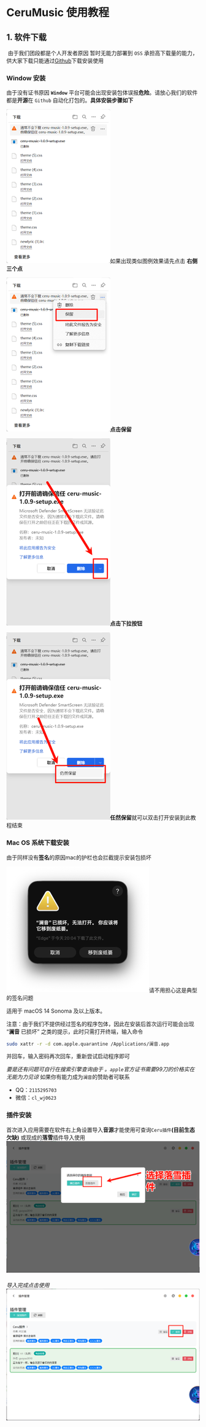 # CeruMusic 使用教程

## 1. 软件下载

​ 由于我们团段都是个人开发者原因 暂时无能力部署到 `OSS` 承担高下载量的能力，供大家下载只能通过[Github](https://github.com/timeshiftsauce/CeruMusic)下载安装使用

### Window 安装

由于没有证书原因 **`Window`** 平台可能会出现安装包体误报**危险**。请放心我们的软件都是**开源**在 `Github` 自动化打包的。**具体安装步骤如下**

<img src="../assets/image-20250826214921963.png" alt="image-20250826214921963" style="zoom: 50%;" />如果出现类似图例效果请先点击 **右侧 三个点**

<img src="../assets/image-20250826215101522.png" alt="image-20250826215101522" style="zoom:50%;" />**点击保留**

<img src="../assets/image-20250826215206862.png" alt="image-20250826215206862" style="zoom:50%;" />**点击下拉按钮**

<img src="../assets/image-20250826215251525.png" alt="image-20250826215251525" style="zoom:50%;" />**任然保留**就可以双击打开安装到此教程结束

### Mac OS 系统下载安装

由于同样没有**签名**的原因mac的护栏也会拦截提示安装包损坏

<img src="../assets/3f50d3b838287b4bf1523d0f955fdf37.png" alt="3f50d3b838287b4bf1523d0f955fdf37" style="zoom:50%;" />请不用担心这是典型的签名问题

适用于 macOS 14 Sonoma 及以上版本。

注意：由于我们不提供经过签名的程序包体，因此在安装后首次运行可能会出现 “**澜音** 已损坏” 之类的提示，此时只需打开终端，输入命令

```bash
sudo xattr -r -d com.apple.quarantine /Applications/澜音.app
```

并回车，输入密码再次回车，重新尝试启动程序即可

_要是还有问题可自行在搜索引擎查询由于 。`apple`官方证书需要99刀的价格实在无能为力见谅_ 如果你有能力成为`澜音`的赞助者可联系

- QQ：`2115295703`
- 微信：`cl_wj0623`

### 插件安装

首次进入应用需要在软件右上角设置导入**音源**才能使用可查询`Ceru插件`**(目前生态欠缺)** 或现成的**落雪**插件导入使用![image-20250826221438856](../assets/image-20250826221438856.png)

###### 导入完成点击使用![image-20250826221517247](../assets/image-20250826221517247.png)
